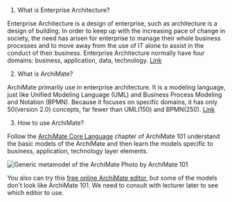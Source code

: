 1. What is Enterprise Architecture?

Enterprise Architecture is a design of enterprise, such as architecture is a design of building. In order to keep up with the increasing pace of change in society, the need has arisen for enterprise to manage their whole business processes and to move away from the use of IT alone to assist in the conduct of their business. Enterprise Architecture normally have four domains: business, application, data, technology.
[Link](https://www.techtarget.com/searchcio/definition/enterprise-architecture)

2. What is ArchiMate?

ArchiMate primarily use in enterprise architecture. It is a modeling language, just like Unified Modeling Language (UML) and Business Process Modeling and Notation (BPMN). Because it focuses on specific domains, it has only 50(version 2.0) concepts, far fewer than UML(150) and BPMN(250).
[Link](https://en.wikipedia.org/wiki/ArchiMate)


3. How to use ArchiMate?

Follow the [ArchiMate Core Language](https://archimate-community.pages.opengroup.org/workgroups/archimate-101/#_archimate_core_language) chapter of ArchiMate 101 understand the basic models of the ArchiMate and then learn the models specific to business, application, technology layer elements.

![Generic metamodel of the ArchiMate](https://archimate-community.pages.opengroup.org/workgroups/archimate-101/part_2/images/core_26.png) Photo by ArchiMate 101

You also can try this [free online ArchiMate editor](https://archimodel.app/), but some of the models don't look like ArchiMate 101. We need to consult with lecturer later to see which editor to use.
